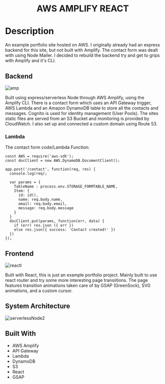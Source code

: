 

<h1 align="center">AWS AMPLIFY REACT</h1>


# Description
An example portfolio site hosted on AWS. I originally already had an express backend for this site, but not built with Amplify. The contact form was dealt with using Node Mailer.
I decided to rebuild the backend try and get to grips with Amplify and it's CLI.

## Backend 

![amp](https://user-images.githubusercontent.com/64211348/129481809-ecd31fef-495f-451c-b04e-438301235e92.jpg)



Built using express/serverless Node through AWS Amplify, using the Amplify CLI. There is a contact form which uses an API Gateway trigger, AWS Lambda and an Amazon DynamoDB table to store all the contacts and messages. Cognito is used for identity management (User Pools). 
The sites static files are served from an S3 Bucket and monitoring is provided by CloudWatch. 
I also set up and connected a custom domain using Route 53.

### Lambda

The contact form code/Lambda Function:

```
const AWS = require('aws-sdk');
const docClient = new AWS.DynamoDB.DocumentClient();

app.post('/contact', function(req, res) {
  console.log(req);

  var params = {
    TableName : process.env.STORAGE_FORMTABLE_NAME,
    Item: {
      id: id(),
      name: req.body.name,
      email: req.body.email,
      message: req.body.message
    }
  }
  docClient.put(params, function(err, data) {
    if (err) res.json ({ err })
    else res.json({ success: 'Contact created!' })
  })
});

```

## Frontend

![reactl](https://user-images.githubusercontent.com/64211348/129482032-63387fa8-c52e-45c3-9142-4a4c9d161284.jpg)

Built with React, this is just an example portfolio project. Mainly built to use react router and try some more interesting page transiitions. The page features transition animations taken care of by GSAP (GreenSock), SVG animations, and a custom cursor.

## System Architecture

![serverlessNode2](https://user-images.githubusercontent.com/64211348/129455744-f6996776-b1d5-4c24-a4d1-475bbdfe77f3.jpg)

## Built With

- AWS Amplify
- API Gateway
- Lambda
- DynamoDB
- S3
- React
- GSAP


